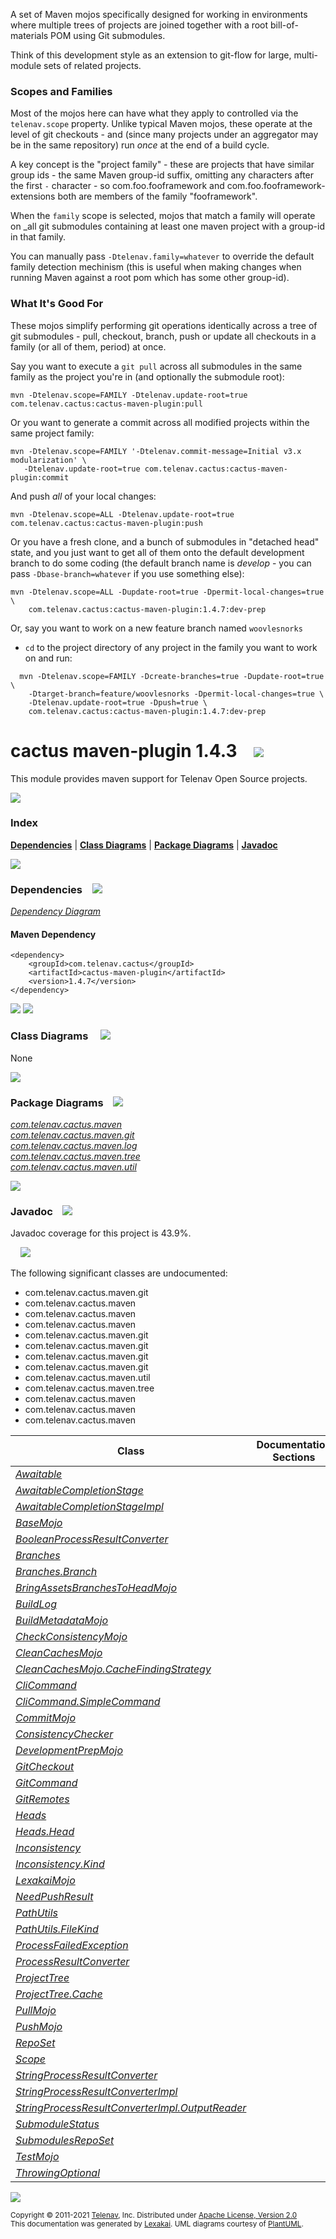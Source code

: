 [//]: # (start-user-text)

A set of Maven mojos specifically designed for working in environments where multiple
trees of projects are joined together with a root bill-of-materials POM using Git
submodules.

Think of this development style as an extension to git-flow for large, multi-module
sets of related projects.

### Scopes and Families

Most of the mojos here can have what they apply to controlled via the `telenav.scope` 
property.  Unlike typical Maven mojos, these operate at the level of git checkouts - and
(since many projects under an aggregator may be in the same repository) run _once_ at
the end of a build cycle.

A key concept is the "project family" - these are projects that have similar group ids -
the same Maven group-id suffix, omitting any characters after the first `-` character - so
com.foo.fooframework and com.foo.fooframework-extensions both are members of the family
"fooframework".

When the `family` scope is selected, mojos that match a family will operate on _all git
submodules containing at least one maven project with a group-id in that family.

You can manually pass `-Dtelenav.family=whatever` to override the default family detection
mechinism (this is useful when making changes when running Maven against a root pom which
has some other group-id).

### What It's Good For

These mojos simplify performing git operations identically across a tree of git submodules - 
pull, checkout, branch, push or update all checkouts in a family (or all of them, period)
at once.

Say you want to execute a `git pull` across all submodules in the same family as the
project you're in (and optionally the submodule root):

```
mvn -Dtelenav.scope=FAMILY -Dtelenav.update-root=true com.telenav.cactus:cactus-maven-plugin:pull
```

Or you want to generate a commit across all modified projects within the same project family:

```
mvn -Dtelenav.scope=FAMILY '-Dtelenav.commit-message=Initial v3.x modularization' \
   -Dtelenav.update-root=true com.telenav.cactus:cactus-maven-plugin:commit
```

And push _all_ of your local changes:

```
mvn -Dtelenav.scope=ALL -Dtelenav.update-root=true com.telenav.cactus:cactus-maven-plugin:push
```

Or you have a fresh clone, and a bunch of submodules in "detached head" state, and you
just want to get all of them onto the default development branch to do some coding (the default
branch name is _develop_ - you can pass `-Dbase-branch=whatever` if you use something else):
```
mvn -Dtelenav.scope=ALL -Dupdate-root=true -Dpermit-local-changes=true \
    com.telenav.cactus:cactus-maven-plugin:1.4.7:dev-prep
```

Or, say you want to work on a new feature branch named `woovlesnorks`
 - `cd` to the project directory of any project in the family you want to work on and run:

```
  mvn -Dtelenav.scope=FAMILY -Dcreate-branches=true -Dupdate-root=true \
    -Dtarget-branch=feature/woovlesnorks -Dpermit-local-changes=true \
    -Dtelenav.update-root=true -Dpush=true \
    com.telenav.cactus:cactus-maven-plugin:1.4.7:dev-prep
```

[//]: # (end-user-text)

# cactus maven-plugin 1.4.3 &nbsp;&nbsp; <img src="https://telenav.github.io/telenav-assets/images/icons//gears-32.png" srcset="https://telenav.github.io/telenav-assets/images/icons//gears-32-2x.png 2x"/>

This module provides maven support for Telenav Open Source projects.

<img src="https://telenav.github.io/telenav-assets/images/separators/horizontal-line-512.png" srcset="https://telenav.github.io/telenav-assets/images/separators/horizontal-line-512-2x.png 2x"/>

### Index



[**Dependencies**](#dependencies) | [**Class Diagrams**](#class-diagrams) | [**Package Diagrams**](#package-diagrams) | [**Javadoc**](#javadoc)

<img src="https://telenav.github.io/telenav-assets/images/separators/horizontal-line-512.png" srcset="https://telenav.github.io/telenav-assets/images/separators/horizontal-line-512-2x.png 2x"/>

### Dependencies <a name="dependencies"></a> &nbsp;&nbsp; <img src="https://telenav.github.io/telenav-assets/images/icons/dependencies-32.png" srcset="https://telenav.github.io/telenav-assets/images/icons/dependencies-32-2x.png 2x"/>

[*Dependency Diagram*](https://telenav.github.io/cactus-assets/1.4.3/lexakai/cactus/maven-plugin/documentation/diagrams/dependencies.svg)

#### Maven Dependency

    <dependency>
        <groupId>com.telenav.cactus</groupId>
        <artifactId>cactus-maven-plugin</artifactId>
        <version>1.4.7</version>
    </dependency>

<img src="https://telenav.github.io/telenav-assets/images/separators/horizontal-line-128.png" srcset="https://telenav.github.io/telenav-assets/images/separators/horizontal-line-128-2x.png 2x"/>

[//]: # (start-user-text)



[//]: # (end-user-text)

<img src="https://telenav.github.io/telenav-assets/images/separators/horizontal-line-128.png" srcset="https://telenav.github.io/telenav-assets/images/separators/horizontal-line-128-2x.png 2x"/>

### Class Diagrams <a name="class-diagrams"></a> &nbsp; &nbsp; <img src="https://telenav.github.io/telenav-assets/images/icons/diagram-40.png" srcset="https://telenav.github.io/telenav-assets/images/icons/diagram-40-2x.png 2x"/>

None

<img src="https://telenav.github.io/telenav-assets/images/separators/horizontal-line-128.png" srcset="https://telenav.github.io/telenav-assets/images/separators/horizontal-line-128-2x.png 2x"/>

### Package Diagrams <a name="package-diagrams"></a> &nbsp;&nbsp; <img src="https://telenav.github.io/telenav-assets/images/icons/box-24.png" srcset="https://telenav.github.io/telenav-assets/images/icons/box-24-2x.png 2x"/>

[*com.telenav.cactus.maven*](https://telenav.github.io/cactus-assets/1.4.3/lexakai/cactus/maven-plugin/documentation/diagrams/com.telenav.cactus.maven.svg)  
[*com.telenav.cactus.maven.git*](https://telenav.github.io/cactus-assets/1.4.3/lexakai/cactus/maven-plugin/documentation/diagrams/com.telenav.cactus.maven.git.svg)  
[*com.telenav.cactus.maven.log*](https://telenav.github.io/cactus-assets/1.4.3/lexakai/cactus/maven-plugin/documentation/diagrams/com.telenav.cactus.maven.log.svg)  
[*com.telenav.cactus.maven.tree*](https://telenav.github.io/cactus-assets/1.4.3/lexakai/cactus/maven-plugin/documentation/diagrams/com.telenav.cactus.maven.tree.svg)  
[*com.telenav.cactus.maven.util*](https://telenav.github.io/cactus-assets/1.4.3/lexakai/cactus/maven-plugin/documentation/diagrams/com.telenav.cactus.maven.util.svg)

<img src="https://telenav.github.io/telenav-assets/images/separators/horizontal-line-128.png" srcset="https://telenav.github.io/telenav-assets/images/separators/horizontal-line-128-2x.png 2x"/>

### Javadoc <a name="javadoc"></a> &nbsp;&nbsp; <img src="https://telenav.github.io/telenav-assets/images/icons/books-24.png" srcset="https://telenav.github.io/telenav-assets/images/icons/books-24-2x.png 2x"/>

Javadoc coverage for this project is 43.9%.  
  
&nbsp; &nbsp; <img src="https://telenav.github.io/telenav-assets/images/meter/meter-40-96.png" srcset="https://telenav.github.io/telenav-assets/images/meter/meter-40-96-2x.png 2x"/>


The following significant classes are undocumented:  

- com.telenav.cactus.maven.git  
- com.telenav.cactus.maven  
- com.telenav.cactus.maven  
- com.telenav.cactus.maven  
- com.telenav.cactus.maven.git  
- com.telenav.cactus.maven.git  
- com.telenav.cactus.maven.git  
- com.telenav.cactus.maven.git  
- com.telenav.cactus.maven.util  
- com.telenav.cactus.maven.tree  
- com.telenav.cactus.maven  
- com.telenav.cactus.maven  
- com.telenav.cactus.maven

| Class | Documentation Sections |
|---|---|
| [*Awaitable*](https://telenav.github.io/cactus-assets/1.4.3/javadoc/cactus/cactus.maven.plugin////////////////////////////////////////.html) |  |  
| [*AwaitableCompletionStage*](https://telenav.github.io/cactus-assets/1.4.3/javadoc/cactus/cactus.maven.plugin///////////////////////////////////////////////////////.html) |  |  
| [*AwaitableCompletionStageImpl*](https://telenav.github.io/cactus-assets/1.4.3/javadoc/cactus/cactus.maven.plugin///////////////////////////////////////////////////////////.html) |  |  
| [*BaseMojo*](https://telenav.github.io/cactus-assets/1.4.3/javadoc/cactus/cactus.maven.plugin//////////////////////////////////.html) |  |  
| [*BooleanProcessResultConverter*](https://telenav.github.io/cactus-assets/1.4.3/javadoc/cactus/cactus.maven.plugin////////////////////////////////////////////////////////////.html) |  |  
| [*Branches*](https://telenav.github.io/cactus-assets/1.4.3/javadoc/cactus/cactus.maven.plugin//////////////////////////////////////.html) |  |  
| [*Branches.Branch*](https://telenav.github.io/cactus-assets/1.4.3/javadoc/cactus/cactus.maven.plugin/////////////////////////////////////////////.html) |  |  
| [*BringAssetsBranchesToHeadMojo*](https://telenav.github.io/cactus-assets/1.4.3/javadoc/cactus/cactus.maven.plugin///////////////////////////////////////////////////////.html) |  |  
| [*BuildLog*](https://telenav.github.io/cactus-assets/1.4.3/javadoc/cactus/cactus.maven.plugin//////////////////////////////////////.html) |  |  
| [*BuildMetadataMojo*](https://telenav.github.io/cactus-assets/1.4.3/javadoc/cactus/cactus.maven.plugin///////////////////////////////////////////.html) |  |  
| [*CheckConsistencyMojo*](https://telenav.github.io/cactus-assets/1.4.3/javadoc/cactus/cactus.maven.plugin//////////////////////////////////////////////.html) |  |  
| [*CleanCachesMojo*](https://telenav.github.io/cactus-assets/1.4.3/javadoc/cactus/cactus.maven.plugin/////////////////////////////////////////.html) |  |  
| [*CleanCachesMojo.CacheFindingStrategy*](https://telenav.github.io/cactus-assets/1.4.3/javadoc/cactus/cactus.maven.plugin//////////////////////////////////////////////////////////////.html) |  |  
| [*CliCommand*](https://telenav.github.io/cactus-assets/1.4.3/javadoc/cactus/cactus.maven.plugin/////////////////////////////////////////.html) |  |  
| [*CliCommand.SimpleCommand*](https://telenav.github.io/cactus-assets/1.4.3/javadoc/cactus/cactus.maven.plugin///////////////////////////////////////////////////////.html) |  |  
| [*CommitMojo*](https://telenav.github.io/cactus-assets/1.4.3/javadoc/cactus/cactus.maven.plugin////////////////////////////////////.html) |  |  
| [*ConsistencyChecker*](https://telenav.github.io/cactus-assets/1.4.3/javadoc/cactus/cactus.maven.plugin/////////////////////////////////////////////////.html) |  |  
| [*DevelopmentPrepMojo*](https://telenav.github.io/cactus-assets/1.4.3/javadoc/cactus/cactus.maven.plugin/////////////////////////////////////////////.html) |  |  
| [*GitCheckout*](https://telenav.github.io/cactus-assets/1.4.3/javadoc/cactus/cactus.maven.plugin/////////////////////////////////////////.html) |  |  
| [*GitCommand*](https://telenav.github.io/cactus-assets/1.4.3/javadoc/cactus/cactus.maven.plugin////////////////////////////////////////.html) |  |  
| [*GitRemotes*](https://telenav.github.io/cactus-assets/1.4.3/javadoc/cactus/cactus.maven.plugin////////////////////////////////////////.html) |  |  
| [*Heads*](https://telenav.github.io/cactus-assets/1.4.3/javadoc/cactus/cactus.maven.plugin///////////////////////////////////.html) |  |  
| [*Heads.Head*](https://telenav.github.io/cactus-assets/1.4.3/javadoc/cactus/cactus.maven.plugin////////////////////////////////////////.html) |  |  
| [*Inconsistency*](https://telenav.github.io/cactus-assets/1.4.3/javadoc/cactus/cactus.maven.plugin////////////////////////////////////////////.html) |  |  
| [*Inconsistency.Kind*](https://telenav.github.io/cactus-assets/1.4.3/javadoc/cactus/cactus.maven.plugin/////////////////////////////////////////////////.html) |  |  
| [*LexakaiMojo*](https://telenav.github.io/cactus-assets/1.4.3/javadoc/cactus/cactus.maven.plugin/////////////////////////////////////.html) |  |  
| [*NeedPushResult*](https://telenav.github.io/cactus-assets/1.4.3/javadoc/cactus/cactus.maven.plugin////////////////////////////////////////////.html) |  |  
| [*PathUtils*](https://telenav.github.io/cactus-assets/1.4.3/javadoc/cactus/cactus.maven.plugin////////////////////////////////////////.html) |  |  
| [*PathUtils.FileKind*](https://telenav.github.io/cactus-assets/1.4.3/javadoc/cactus/cactus.maven.plugin/////////////////////////////////////////////////.html) |  |  
| [*ProcessFailedException*](https://telenav.github.io/cactus-assets/1.4.3/javadoc/cactus/cactus.maven.plugin/////////////////////////////////////////////////////.html) |  |  
| [*ProcessResultConverter*](https://telenav.github.io/cactus-assets/1.4.3/javadoc/cactus/cactus.maven.plugin/////////////////////////////////////////////////////.html) |  |  
| [*ProjectTree*](https://telenav.github.io/cactus-assets/1.4.3/javadoc/cactus/cactus.maven.plugin//////////////////////////////////////////.html) |  |  
| [*ProjectTree.Cache*](https://telenav.github.io/cactus-assets/1.4.3/javadoc/cactus/cactus.maven.plugin////////////////////////////////////////////////.html) |  |  
| [*PullMojo*](https://telenav.github.io/cactus-assets/1.4.3/javadoc/cactus/cactus.maven.plugin//////////////////////////////////.html) |  |  
| [*PushMojo*](https://telenav.github.io/cactus-assets/1.4.3/javadoc/cactus/cactus.maven.plugin//////////////////////////////////.html) |  |  
| [*RepoSet*](https://telenav.github.io/cactus-assets/1.4.3/javadoc/cactus/cactus.maven.plugin/////////////////////////////////////.html) |  |  
| [*Scope*](https://telenav.github.io/cactus-assets/1.4.3/javadoc/cactus/cactus.maven.plugin///////////////////////////////.html) |  |  
| [*StringProcessResultConverter*](https://telenav.github.io/cactus-assets/1.4.3/javadoc/cactus/cactus.maven.plugin///////////////////////////////////////////////////////////.html) |  |  
| [*StringProcessResultConverterImpl*](https://telenav.github.io/cactus-assets/1.4.3/javadoc/cactus/cactus.maven.plugin///////////////////////////////////////////////////////////////.html) |  |  
| [*StringProcessResultConverterImpl.OutputReader*](https://telenav.github.io/cactus-assets/1.4.3/javadoc/cactus/cactus.maven.plugin////////////////////////////////////////////////////////////////////////////.html) |  |  
| [*SubmoduleStatus*](https://telenav.github.io/cactus-assets/1.4.3/javadoc/cactus/cactus.maven.plugin/////////////////////////////////////////////.html) |  |  
| [*SubmodulesRepoSet*](https://telenav.github.io/cactus-assets/1.4.3/javadoc/cactus/cactus.maven.plugin///////////////////////////////////////////////.html) |  |  
| [*TestMojo*](https://telenav.github.io/cactus-assets/1.4.3/javadoc/cactus/cactus.maven.plugin//////////////////////////////////.html) |  |  
| [*ThrowingOptional*](https://telenav.github.io/cactus-assets/1.4.3/javadoc/cactus/cactus.maven.plugin///////////////////////////////////////////////.html) |  |  

[//]: # (start-user-text)



[//]: # (end-user-text)

<img src="https://telenav.github.io/telenav-assets/images/separators/horizontal-line-512.png" srcset="https://telenav.github.io/telenav-assets/images/separators/horizontal-line-512-2x.png 2x"/>

<sub>Copyright &#169; 2011-2021 [Telenav](https://telenav.com), Inc. Distributed under [Apache License, Version 2.0](LICENSE)</sub>  
<sub>This documentation was generated by [Lexakai](https://lexakai.org). UML diagrams courtesy of [PlantUML](https://plantuml.com).</sub>
